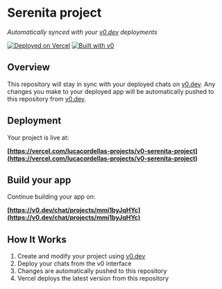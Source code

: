 # Serenita project

*Automatically synced with your [v0.dev](https://v0.dev) deployments*

[![Deployed on Vercel](https://img.shields.io/badge/Deployed%20on-Vercel-black?style=for-the-badge&logo=vercel)](https://vercel.com/lucacordellas-projects/v0-serenita-project)
[![Built with v0](https://img.shields.io/badge/Built%20with-v0.dev-black?style=for-the-badge)](https://v0.dev/chat/projects/mmi1byJqHYc)

## Overview

This repository will stay in sync with your deployed chats on [v0.dev](https://v0.dev).
Any changes you make to your deployed app will be automatically pushed to this repository from [v0.dev](https://v0.dev).

## Deployment

Your project is live at:

**[https://vercel.com/lucacordellas-projects/v0-serenita-project](https://vercel.com/lucacordellas-projects/v0-serenita-project)**

## Build your app

Continue building your app on:

**[https://v0.dev/chat/projects/mmi1byJqHYc](https://v0.dev/chat/projects/mmi1byJqHYc)**

## How It Works

1. Create and modify your project using [v0.dev](https://v0.dev)
2. Deploy your chats from the v0 interface
3. Changes are automatically pushed to this repository
4. Vercel deploys the latest version from this repository
